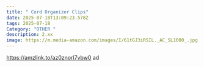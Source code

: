 ```yaml
---
title: " Cord Organizer Clips"
date: 2025-07-18T13:09:23.578Z
tags: 2025-07-18
Category: "OTHER "
description: 2.xx
image: https://m.media-amazon.com/images/I/61tGJ3iRSIL._AC_SL1000_.jpg
---
```

https://amzlink.to/az0znorl7vbw0 ad